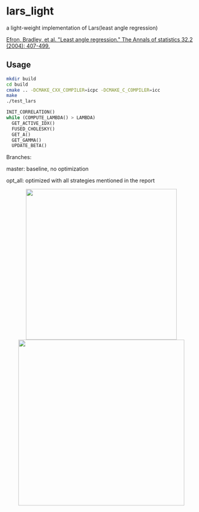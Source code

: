 # lars_light
a light-weight implementation of Lars(least angle regression)

[Efron, Bradley, et al. "Least angle regression." The Annals of statistics 32.2 (2004): 407-499.](http://statweb.stanford.edu/~tibs/ftp/lars.pdf)

Usage
------------
```bash
mkdir build
cd build 
cmake .. -DCMAKE_CXX_COMPILER=icpc -DCMAKE_C_COMPILER=icc
make
./test_lars
```

```python
INIT_CORRELATION()
while (COMPUTE_LAMBDA() > LAMBDA)
  GET_ACTIVE_IDX()
  FUSED_CHOLESKY()
  GET_A()
  GET_GAMMA()
  UPDATE_BETA()
```

Branches:

master: baseline, no optimization

opt_all: optimized with all strategies mentioned in the report
<div style="text-align:center">
<img src="https://github.com/paramoecium/lars_light/blob/master/report/pic/roofline.png" width="400">
<img src="https://github.com/paramoecium/lars_light/blob/master/report/pic/performance.png" width="440">
</div>
